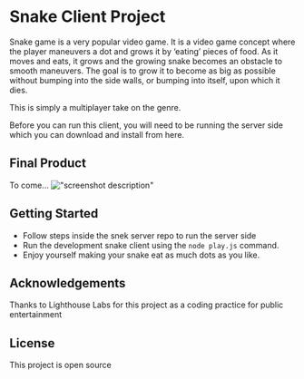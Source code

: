 # Snake Client Project

Snake game is a very popular video game. It is a video game concept where the player maneuvers a dot and grows it by ‘eating’ pieces of food. As it moves and eats, it grows and the growing snake becomes an obstacle to smooth maneuvers. The goal is to grow it to become as big as possible without bumping into the side walls, or bumping into itself, upon which it dies.

This is simply a multiplayer take on the genre.

Before you can run this client, you will need to be running the server side which you can download and install from here. 

## Final Product

To come... !["screenshot description"](#) 


## Getting Started

- Follow steps inside the snek server repo to run the server side
- Run the development snake client using the `node play.js` command.
- Enjoy yourself making your snake eat as much dots as you like.

## Acknowledgements

Thanks to Lighthouse Labs for this project as a coding practice for public entertainment

## License

This project is open source
